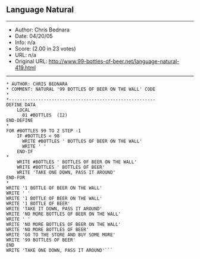 
## Language Natural ##
---
- Author: Chris Bednara
- Date: 04/20/05
- Info: n/a
- Score:  (2.00 in 23 votes)
- URL: n/a
- Original URL: http://www.99-bottles-of-beer.net/language-natural-419.html
---

```* PGM-ID: BEER
* AUTHOR: CHRIS BEDNARA
* COMMENT: NATURAL '99 BOTTLES OF BEER ON THE WALL' CODE
*
*-------------------------------------------------------
DEFINE DATA
	LOCAL
	  01 #BOTTLES  (I2)
END-DEFINE
*
FOR #BOTTLES 99 TO 2 STEP -1
	IF #BOTTLES < 98
	  WRITE #BOTTLES ' BOTTLES OF BEER ON THE WALL'
	  WRITE ' '
	END-IF
*	
	WRITE #BOTTLES ' BOTTLES OF BEER ON THE WALL'
	WRITE #BOTTLES ' BOTTLES OF BEER'
	WRITE 'TAKE ONE DOWN, PASS IT AROUND'
END-FOR
*
WRITE '1 BOTTLE OF BEER ON THE WALL'
WRITE ' '
WRITE '1 BOTTLE OF BEER ON THE WALL'
WRITE '1 BOTTLE OF BEER'
WRITE 'TAKE IT DOWN, PASS IT AROUND'
WRITE 'NO MORE BOTTLES OF BEER ON THE WALL'
WRITE ' '
WRITE 'NO MORE BOTTLES OF BEER ON THE WALL'
WRITE 'NO MORE BOTTLES OF BEER'
WRITE 'GO TO THE STORE AND BUY SOME MORE'
WRITE '99 BOTTLES OF BEER'
END
WRITE 'TAKE ONE DOWN, PASS IT AROUND'```